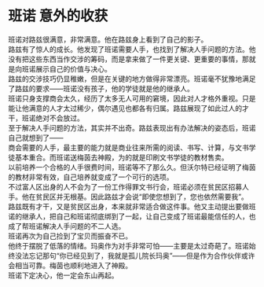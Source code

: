 # 班诺 意外的收获
班诺对路兹很满意，非常满意。他在路兹身上看到了自己的影子。  
路兹有了惊人的成长。他发现了班诺需要人手，也找到了解决人手问题的方法。他没有把这些东西当作交涉的筹码，而是拿来做了一件更关键、更重要的事情，那就是向班诺展示自己的价值与决心。  
路兹的交涉技巧仍显稚嫩，但是在关键的地方做得非常漂亮。班诺毫不犹豫地满足了路兹的要求——班诺没有孩子，他的学徒就是他的继承人。  
班诺只身支撑商会太久，经历了太多无人可用的窘境，因此对人才格外重视。只是能让他满意的人才太过稀少，偶尔遇见也都各有归属。路兹展现了如此过人的才干，班诺绝对不会放过。  
至于解决人手问题的方法，其实并不出奇。路兹表现出有办法解决的姿态后，班诺自己就想到了——  
商会需要的人手，最主要的能力就是商业往来所需的阅读、书写、计算，与文书学徒基本重合。而班诺送梅茵去神殿，为的就是印刷文书学徒的教材售卖。  
以前培养一个合格的人手很费时间，班诺等不了那么久。但沃尔特已经证明了梅茵的教材非常有效，自己培养就变成了一个可行的选项。  
不过富人区出身的人不会为了一份工作得罪文书行会，班诺必须在贫民区招募人手。他在贫民区并无根基。因此路兹才会说“即使您想到了，您也依然需要我”。  
路兹既有才干，又是贫民区出身，本来就非常适合做这件事。他又主动提出要做班诺的继承人，把自己和班诺彻底绑到了一起，让自己变成了班诺最能信任的人，也成了帮班诺解决人手问题的不二人选。  
班诺再次为自己捡到了宝贝而振奋不已。  
他终于摆脱了低落的情绪。玛奥作为对手非常可怕——主要是太过奇葩了。班诺始终没法忘记那句“你已经见到了，我就是孤儿院长玛奥”——但是作为合作伙伴或许会相当可靠。梅茵也顺利地进入了神殿。  
班诺下定决心，他一定会东山再起。  


